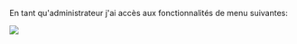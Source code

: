 En tant qu'administrateur j'ai accès aux fonctionnalités de menu suivantes:

![](https://github.com/DiginamicFormation/ressources-atelier/raw/master/gestion-des-absences/Accueil.admin.png)
